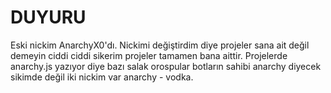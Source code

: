 # DUYURU

Eski nickim AnarchyX0'dı.
Nickimi değiştirdim diye projeler sana ait değil demeyin ciddi ciddi sikerim projeler tamamen bana aittir.
Projelerde anarchy.js yazıyor diye bazı salak orospular botların sahibi anarchy diyecek sikimde değil iki nickim var anarchy - vodka.
